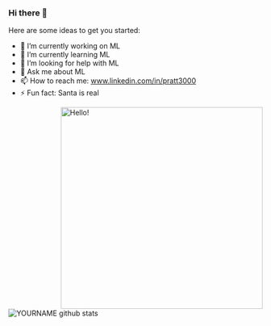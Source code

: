 ### Hi there 👋

<!--
**pratt3000/pratt3000** is a ✨ _special_ ✨ repository because its `README.md` (this file) appears on your GitHub profile.
-->
Here are some ideas to get you started:

- 🔭 I’m currently working on ML
- 🌱 I’m currently learning ML
- 🤔 I’m looking for help with ML
- 💬 Ask me about ML
- 📫 How to reach me: www.linkedin.com/in/pratt3000
- ⚡ Fun fact: Santa is real

<img align="right" src="https://raw.githubusercontent.com/pratt3000/pratt3000/master/sher.gif"  width="400" height="400" alt="Hello!">

![YOURNAME github stats](https://github-readme-stats.vercel.app/api?username=pratt3000&show_icons=true&hide_border=true)
